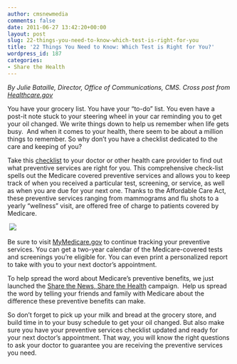```yaml
---
author: cmsnewmedia
comments: false
date: 2011-06-27 13:42:20+00:00
layout: post
slug: 22-things-you-need-to-know-which-test-is-right-for-you
title: '22 Things You Need to Know: Which Test is Right for You?'
wordpress_id: 187
categories:
- Share the Health
---
```




_By Julie Bataille, Director, Office of Communications, CMS. Cross post from [Healthcare.gov](http://www.healthcare.gov/news/blog/medicare06222011.html)_








You have your grocery list. You have your “to-do” list. You even have a post-it note stuck to your steering wheel in your car reminding you to get your oil changed. We write things down to help us remember when life gets busy.  And when it comes to your health, there seem to be about a million things to remember. So why don’t you have a checklist dedicated to the care and keeping of you?

Take this [checklist](http://www.medicare.gov/navigation/manage-your-health/preventive-services/preventive-service-checklist.aspx) to your doctor or other health care provider to find out what preventive services are right for you. This comprehensive check-list spells out the Medicare covered preventive services and allows you to keep track of when you received a particular test, screening, or service, as well as when you are due for your next one. Thanks to the Affordable Care Act, these preventive services ranging from mammograms and flu shots to a yearly “wellness” visit, are offered free of charge to patients covered by Medicare.

 [![](http://themedicareblog.files.wordpress.com/2011/06/062211blog-checklist.gif)](http://themedicareblog.files.wordpress.com/2011/06/062211blog-checklist.gif)

Be sure to visit [MyMedicare.gov](https://www.mymedicare.gov/) to continue tracking your preventive services. You can get a two-year calendar of the Medicare-covered tests and screenings you’re eligible for. You can even print a personalized report to take with you to your next doctor’s appointment.

To help spread the word about Medicare’s preventive benefits, we just launched the [Share the News, Share the Health](http://www.medicare.gov/share-the-health/index.html) campaign.  Help us spread the word by telling your friends and family with Medicare about the difference these preventive benefits can make.

So don’t forget to pick up your milk and bread at the grocery store, and build time in to your busy schedule to get your oil changed. But also make sure you have your preventive services checklist updated and ready for your next doctor’s appointment. That way, you will know the right questions to ask your doctor to guarantee you are receiving the preventive services you need.


